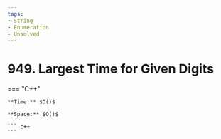 ```yaml
---
tags:
- String
- Enumeration
- Unsolved
---
```



# 949. Largest Time for Given Digits

=== "C++"

    **Time:** $O()$

    **Space:** $O()$

    ``` c++
    ```